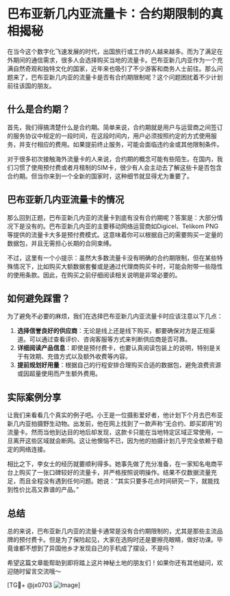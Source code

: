 # 巴布亚新几内亚流量卡：合约期限制的真相揭秘

在当今这个数字化飞速发展的时代，出国旅行或工作的人越来越多。而为了满足在外期间的通信需求，很多人会选择购买当地的流量卡。巴布亚新几内亚作为一个充满自然奇观和独特文化的国家，近年来也吸引了不少游客和商务人士前往。那么问题来了，巴布亚新几内亚的流量卡是否有合约期限制呢？这个问题困扰着不少计划前往该国的朋友。

## 什么是合约期？

首先，我们得搞清楚什么是合约期。简单来说，合约期就是用户与运营商之间签订的服务协议中规定的一段时间，在这段时间内，用户必须按照约定的方式使用服务，并支付相应的费用。如果提前终止服务，可能会面临违约金或其他限制条件。

对于很多初次接触海外流量卡的人来说，合约期的概念可能有些陌生。在国内，我们习惯了使用预付费或者月租制的SIM卡，很少有人会主动去了解这些卡是否包含合约期。但当你来到一个全新的国家时，这种细节就显得尤为重要了。

## 巴布亚新几内亚流量卡的情况

那么回到正题，巴布亚新几内亚的流量卡到底有没有合约期呢？答案是：大部分情况下是没有的。巴布亚新几内亚的主要移动网络运营商如Digicel、Telikom PNG等提供的流量卡大多是预付费模式。这意味着你可以根据自己的需要购买一定量的数据包，并且无需担心长期的合同束缚。

不过，这里有一个小提示：虽然大多数流量卡没有明确的合约期限制，但在某些特殊情况下，比如购买大额数据套餐或是通过代理商购买卡时，可能会附带一些隐性的使用条款。因此，在购买之前仔细阅读相关说明是非常必要的。

## 如何避免踩雷？

为了避免不必要的麻烦，我们在选择巴布亚新几内亚流量卡时应该注意以下几点：

1. **选择信誉良好的供应商**：无论是线上还是线下购买，都要确保对方是正规渠道。可以通过查看评价、咨询客服等方式来判断供应商是否可靠。
2. **详细阅读产品信息**：即使是预付费卡，也要认真阅读包装上的说明，特别是关于有效期、充值方式以及额外收费等内容。
3. **提前规划好用量**：根据自己的行程安排合理购买合适的数据包，避免浪费资源或因超量使用而产生额外费用。

## 实际案例分享

让我们来看看几个真实的例子吧。小王是一位摄影爱好者，他计划下个月去巴布亚新几内亚拍摄野生动物。出发前，他在网上找到了一款声称“无合约、即买即用”的流量卡。然而当他到达目的地后却发现，这款卡只能在当地特定区域正常使用，一旦离开这些区域就会断网。这让他懊恼不已，因为他的拍摄计划几乎完全依赖于稳定的网络连接。

相比之下，李女士的经历就要顺利得多。她事先做了充分准备，在一家知名电商平台上购买了一张口碑较好的流量卡，并严格按照说明操作。结果不仅数据流量充足，而且全程没有遇到任何问题。她说：“其实只要多花点时间研究一下，就能找到性价比高又靠谱的产品。”

## 总结

总的来说，巴布亚新几内亚的流量卡通常是没有合约期限制的，尤其是那些主流品牌的预付费卡。但是为了保险起见，大家在选购时还是要擦亮眼睛，做好功课。毕竟谁都不想到了异国他乡才发现自己的手机成了摆设，不是吗？

希望这篇文章能帮助到即将踏上这片神秘土地的朋友们！如果你还有其他疑问，欢迎随时留言交流哦～

[TG💪+ @jx0703 ![Image](https://github.com/user-attachments/assets/dbca1d08-cadb-493c-b0ec-ad6f7a83f270)]